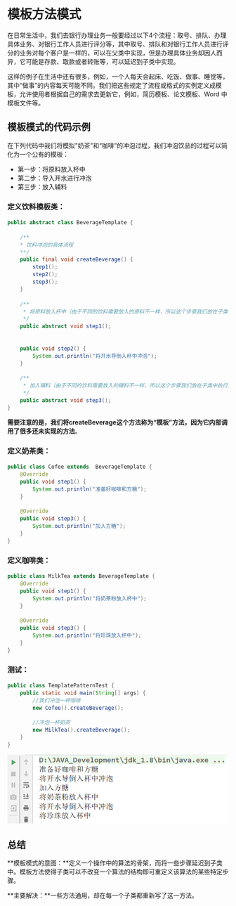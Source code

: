 # 模板方法模式

在日常生活中，我们去银行办理业务一般要经过以下4个流程：取号、排队、办理具体业务、对银行工作人员进行评分等，其中取号、排队和对银行工作人员进行评分的业务对每个客户是一样的，可以在父类中实现，但是办理具体业务却因人而异，它可能是存款、取款或者转账等，可以延迟到子类中实现。

​	这样的例子在生活中还有很多，例如，一个人每天会起床、吃饭、做事、睡觉等，其中“做事”的内容每天可能不同。我们把这些规定了流程或格式的实例定义成模板，允许使用者根据自己的需求去更新它，例如，简历模板、论文模板、Word 中模板文件等。

## **模板模式的代码示例**

在下列代码中我们将模拟"奶茶"和“咖啡”的冲泡过程，我们冲泡饮品的过程可以简化为一个公有的模板：

- 第一步：将原料放入杯中
- 第二步：导入开水进行冲泡
- 第三步：放入辅料

### **定义饮料模板类：**

```java
public abstract class BeverageTemplate {

    /**
    * 饮料冲泡的具体流程
    **/
    public final void createBeverage() {
        step1();
        step2();
        step3();
    }

    /**
     * 将原料放入杯中（由于不同的饮料需要放入的原料不一样，所以这个步骤我们放在子类中执行）
     */
    public abstract void step1();


    public void step2() {
        System.out.println("将开水导倒入杯中冲泡");
    }

    /**
     * 加入辅料（由于不同的饮料需要放入的辅料不一样，所以这个步骤我们放在子类中执行）
     */
    public abstract void step3();
}

```

**需要注意的是，我们将createBeverage这个方法称为“模板”方法，因为它内部调用了很多还未实现的方法**。

### **定义奶茶类：**

```java
public class Cofee extends  BeverageTemplate {
    @Override
    public void step1() {
        System.out.println("准备好咖啡和方糖");
    }

    @Override
    public void step3() {
        System.out.println("加入方糖");
    }
}
```

### **定义咖啡类：**

```java
public class MilkTea extends BeverageTemplate {
    @Override
    public void step1() {
        System.out.println("将奶茶粉放入杯中");
    }

    @Override
    public void step3() {
        System.out.println("将珍珠放入杯中");
    }
}
```

### **测试：**

```java
public class TemplatePatternTest {
    public static void main(String[] args) {
        //我们冲泡一杯咖啡
        new Cofee().createBeverage();

        //冲泡一杯奶茶
        new MilkTea().createBeverage();
    }
}
```

![](../images/12.png)



## **总结**

**模板模式的意图：**定义一个操作中的算法的骨架，而将一些步骤延迟到子类中。模板方法使得子类可以不改变一个算法的结构即可重定义该算法的某些特定步骤。

**主要解决：**一些方法通用，却在每一个子类都重新写了这一方法。

